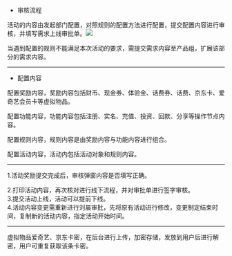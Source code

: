 * 审核流程

活动的内容由发起部门配置，对照规则的配置方法进行配置，提交配置内容进行审核，并填写需求上线审批单。![](/assets/活动管理架构图.png)

当遇到配置的规则不能满足本次活动的要求，需提交需求内容至产品组，扩展该部分的需求内容。

---

* 配置内容

配置奖励内容，奖励内容包括财币、现金券、体验金、话费券、话费、京东卡、爱奇艺会员卡等虚拟物品。

配置功能内容，功能内容包括注册、实名、充值、投资、回款、分享等操作节点内容。

配置规则内容，规则内容是由奖励内容与功能内容进行组合。

配置活动内容，活动内包括活动对象和规则内容。

---

1.活动奖励提交完成后，审核弹窗内容是否填写正确。

2.打印活动内容，再次核对进行线下流程，并对审批单进行签字审核。  
3.提交活动上线，活动可以提前下线。  
4.活动内容变更需重新进行刘晨审批，先将原有活动进行修改，变更制定结束时间，复制新的活动内容，指定活动开始时间。



---

虚拟物品爱奇艺、京东卡密，在后台进行上传，加密存储，发放到用户后进行解密，用户可重复获取该条卡密。

